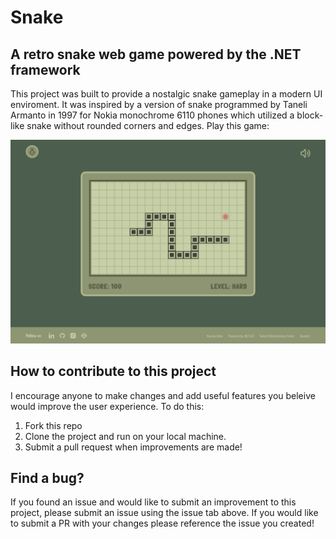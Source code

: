 # Snake

## A retro snake web game powered by the .NET framework


This project was built to provide a nostalgic snake gameplay in a modern UI
enviroment. It was inspired by a version of snake programmed by Taneli Armanto
in 1997 for Nokia monochrome 6110 phones which utilized a block-like snake
without rounded corners and edges. Play this game: 


<img src="/wwwroot/assets/gamePlay.png" alt="Example game play"/>



## How to contribute to this project

I encourage anyone to make changes and add useful features you beleive would
improve the user experience. To do this:

1. Fork this repo
2. Clone the project and run on your local machine.
3. Submit a pull request when improvements are made!



## Find a bug?

If you found an issue and would like to submit an improvement to this project,
please submit an issue using the issue tab above. If you would like to submit a
PR with your changes please reference the issue you created!